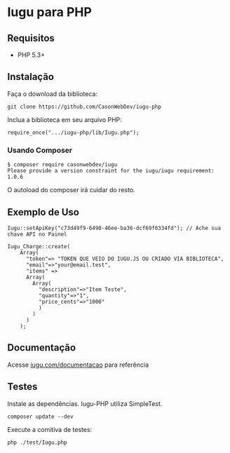 # Iugu para PHP

## Requisitos

- PHP 5.3+

## Instalação

Faça o download da biblioteca:

```
git clone https://github.com/CasonWebDev/iugu-php
```

Inclua a biblioteca em seu arquivo PHP:

```
require_once(".../iugu-php/lib/Iugu.php");
```

### Usando Composer

```
$ composer require casonwebdev/iugu
Please provide a version constraint for the iugu/iugu requirement: 1.0.6
```

O autoload do composer irá cuidar do resto.

## Exemplo de Uso

```
Iugu::setApiKey("c73d49f9-6490-46ee-ba36-dcf69f6334fd"); // Ache sua chave API no Painel

Iugu_Charge::create(
    Array(
      "token"=> "TOKEN QUE VEIO DO IUGU.JS OU CRIADO VIA BIBLIOTECA",
      "email"=>"your@email.test",
      "items" =>
      Array(
        Array(
          "description"=>"Item Teste",
          "quantity"=>"1",
          "price_cents"=>"1000"
          )
        )
      )
    );
```

## Documentação

Acesse [iugu.com/documentacao](http://iugu.com/documentacao) para referência

## Testes

Instale as dependências. Iugu-PHP utiliza SimpleTest.

```
composer update --dev
```

Execute a comitiva de testes:

```
php ./test/Iugu.php
```
